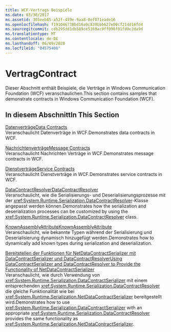 ```yaml
---
title: WCF-Vertrags Beispiele
ms.date: 03/30/2017
ms.assetid: 305eeb65-a52f-459e-9aa8-0ef071eade16
ms.openlocfilehash: f191046738bd16a9c839bbb627e00cf21dd16fd4
ms.sourcegitcommit: cdb295dd1db589ce5169ac9ff096f01fd0c2da9d
ms.translationtype: MT
ms.contentlocale: de-DE
ms.lasthandoff: 06/09/2020
ms.locfileid: "84575406"
---
```

# <a name="contract"></a><span data-ttu-id="1e6dd-102">Vertrag</span><span class="sxs-lookup"><span data-stu-id="1e6dd-102">Contract</span></span>

<span data-ttu-id="1e6dd-103">Dieser Abschnitt enthält Beispiele, die Verträge in Windows Communication Foundation (WCF) veranschaulichen.</span><span class="sxs-lookup"><span data-stu-id="1e6dd-103">This section contains samples that demonstrate contracts in Windows Communication Foundation (WCF).</span></span>  
  
## <a name="in-this-section"></a><span data-ttu-id="1e6dd-104">In diesem Abschnitt</span><span class="sxs-lookup"><span data-stu-id="1e6dd-104">In This Section</span></span>  
 [<span data-ttu-id="1e6dd-105">Datenverträge</span><span class="sxs-lookup"><span data-stu-id="1e6dd-105">Data Contracts</span></span>](data-contracts.md)  
 <span data-ttu-id="1e6dd-106">Veranschaulicht Datenverträge in WCF.</span><span class="sxs-lookup"><span data-stu-id="1e6dd-106">Demonstrates data contracts in WCF.</span></span>  
  
 [<span data-ttu-id="1e6dd-107">Nachrichtenverträge</span><span class="sxs-lookup"><span data-stu-id="1e6dd-107">Message Contracts</span></span>](message-contracts.md)  
 <span data-ttu-id="1e6dd-108">Veranschaulicht Nachrichten Verträge in WCF.</span><span class="sxs-lookup"><span data-stu-id="1e6dd-108">Demonstrates message contracts in WCF.</span></span>  
  
 [<span data-ttu-id="1e6dd-109">Dienstverträge</span><span class="sxs-lookup"><span data-stu-id="1e6dd-109">Service Contracts</span></span>](service-contracts.md)  
 <span data-ttu-id="1e6dd-110">Veranschaulicht Dienstverträge in WCF.</span><span class="sxs-lookup"><span data-stu-id="1e6dd-110">Demonstrates service contracts in WCF.</span></span>  
  
 [<span data-ttu-id="1e6dd-111">DataContractResolver</span><span class="sxs-lookup"><span data-stu-id="1e6dd-111">DataContractResolver</span></span>](datacontractresolver.md)  
 <span data-ttu-id="1e6dd-112">Veranschaulicht, wie die Serialisierungs- und Deserialisierungsprozesse mit der <xref:System.Runtime.Serialization.DataContractResolver>-Klasse angepasst werden können.</span><span class="sxs-lookup"><span data-stu-id="1e6dd-112">Demonstrates how the serialization and deserialization processes can be customized by using the <xref:System.Runtime.Serialization.DataContractResolver> class.</span></span>  
  
 [<span data-ttu-id="1e6dd-113">KnownAssemblyAttribute</span><span class="sxs-lookup"><span data-stu-id="1e6dd-113">KnownAssemblyAttribute</span></span>](knownassemblyattribute.md)  
 <span data-ttu-id="1e6dd-114">Veranschaulicht, wie bekannte Typen während der Serialisierung und Deserialisierung dynamisch hinzugefügt werden.</span><span class="sxs-lookup"><span data-stu-id="1e6dd-114">Demonstrates how to dynamically add known types during serialization and deserialization.</span></span>  
  
 [<span data-ttu-id="1e6dd-115">Bereitstellen der Funktionen für NetDataContractSerializer mit DataContractSerializer und DataContractResolver</span><span class="sxs-lookup"><span data-stu-id="1e6dd-115">Using DataContractSerializer and DataContractResolver to Provide the Functionality of NetDataContractSerializer</span></span>](datacontractserializer-datacontractresolver-netdatacontractserializer.md)  
 <span data-ttu-id="1e6dd-116">Veranschaulicht, wie durch Verwendung von <xref:System.Runtime.Serialization.DataContractSerializer> mit einem entsprechenden <xref:System.Runtime.Serialization.DataContractResolver> die gleiche Funktionalität wie bei <xref:System.Runtime.Serialization.NetDataContractSerializer> bereitgestellt wird.</span><span class="sxs-lookup"><span data-stu-id="1e6dd-116">Demonstrates how to use <xref:System.Runtime.Serialization.DataContractSerializer> with an appropriate <xref:System.Runtime.Serialization.DataContractResolver> provides the same functionality as <xref:System.Runtime.Serialization.NetDataContractSerializer>.</span></span>
